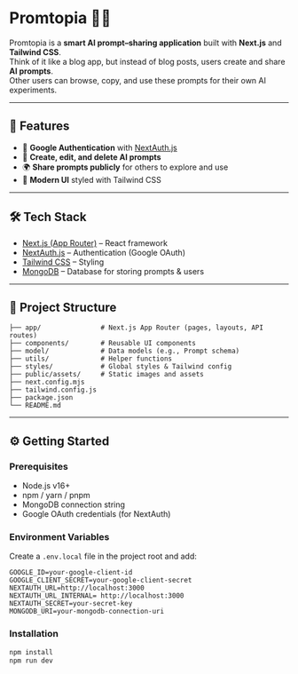 # Promtopia 🧠✨

Promtopia is a **smart AI prompt–sharing application** built with **Next.js** and **Tailwind CSS**.  
Think of it like a blog app, but instead of blog posts, users create and share **AI prompts**.  
Other users can browse, copy, and use these prompts for their own AI experiments.

---

## 🚀 Features
- 🔐 **Google Authentication** with [NextAuth.js](https://next-auth.js.org/)  
- 📝 **Create, edit, and delete AI prompts**  
- 🌍 **Share prompts publicly** for others to explore and use    
- 🎨 **Modern UI** styled with Tailwind CSS    

---

## 🛠️ Tech Stack
- [Next.js (App Router)](https://nextjs.org/docs) – React framework  
- [NextAuth.js](https://next-auth.js.org/) – Authentication (Google OAuth)  
- [Tailwind CSS](https://tailwindcss.com/) – Styling  
- [MongoDB](https://www.mongodb.com/) – Database for storing prompts & users   

---

## 📂 Project Structure
```
├── app/               # Next.js App Router (pages, layouts, API routes)
├── components/        # Reusable UI components
├── model/             # Data models (e.g., Prompt schema)
├── utils/             # Helper functions
├── styles/            # Global styles & Tailwind config
├── public/assets/     # Static images and assets
├── next.config.mjs
├── tailwind.config.js
├── package.json
└── README.md
```

---

## ⚙️ Getting Started

### Prerequisites
- Node.js v16+  
- npm / yarn / pnpm  
- MongoDB connection string  
- Google OAuth credentials (for NextAuth)

### Environment Variables
Create a `.env.local` file in the project root and add:

```env
GOOGLE_ID=your-google-client-id
GOOGLE_CLIENT_SECRET=your-google-client-secret
NEXTAUTH_URL=http://localhost:3000
NEXTAUTH_URL_INTERNAL= http://localhost:3000
NEXTAUTH_SECRET=your-secret-key
MONGODB_URI=your-mongodb-connection-uri
```

### Installation
```bash
npm install
npm run dev
```
